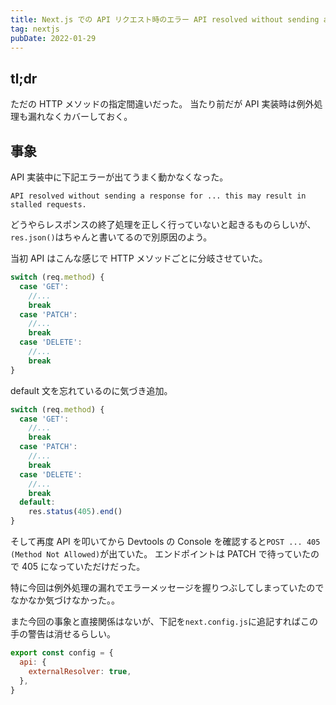 ```yaml
---
title: Next.js での API リクエスト時のエラー API resolved without sending a response ではまった
tag: nextjs
pubDate: 2022-01-29
---
```


## tl;dr

ただの HTTP メソッドの指定間違いだった。
当たり前だが API 実装時は例外処理も漏れなくカバーしておく。

## 事象

API 実装中に下記エラーが出てうまく動かなくなった。

`API resolved without sending a response for ... this may result in stalled requests.`

どうやらレスポンスの終了処理を正しく行っていないと起きるものらしいが、`res.json()`はちゃんと書いてるので別原因のよう。

当初 API はこんな感じで HTTP メソッドごとに分岐させていた。

```js
switch (req.method) {
  case 'GET':
    //...
    break
  case 'PATCH':
    //...
    break
  case 'DELETE':
    //...
    break
}
```

default 文を忘れているのに気づき追加。

```js
switch (req.method) {
  case 'GET':
    //...
    break
  case 'PATCH':
    //...
    break
  case 'DELETE':
    //...
    break
  default:
    res.status(405).end()
}
```

そして再度 API を叩いてから Devtools の Console を確認すると`POST ... 405 (Method Not Allowed)`が出ていた。
エンドポイントは PATCH で待っていたので 405 になっていただけだった。

特に今回は例外処理の漏れでエラーメッセージを握りつぶしてしまっていたのでなかなか気づけなかった。。

また今回の事象と直接関係はないが、下記を`next.config.js`に追記すればこの手の警告は消せるらしい。

```js
export const config = {
  api: {
    externalResolver: true,
  },
}
```
